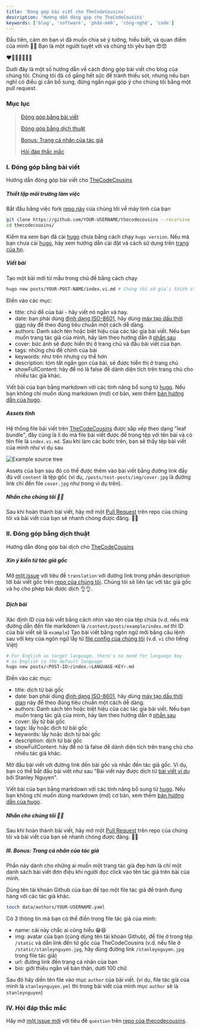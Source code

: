 ```yaml
---
title: 'Đóng góp bài viết cho TheCodeCousins'
description: 'Hướng dẫn đóng góp cho TheCodeCousins'
keywords: ['blog', 'software', 'phần-mềm', 'công-nghệ', 'code']
---
```


Đầu tiên, cảm ơn bạn vì đã muốn chia sẻ ý tưởng, hiểu biết, và quan điểm của mình 🎉🎉 Bạn là một người tuyệt vời và chúng tôi yêu bạn 😍😍

❤️🧡💛💚💙💜🖤

Dưới đây là một số hướng dẫn về cách đóng góp bài viết cho blog của chúng tôi.
Chúng tôi đã cố gắng hết sức để tránh thiếu sót, nhưng nếu bạn nghĩ có điều gì cần bổ sung, đừng ngần ngại góp ý cho chúng tôi bằng một pull request.

### Mục lục

> [Đóng góp bằng bài viết](#author)
>
> [Đóng góp bằng dịch thuật](#translator)
>
> [Bonus: Trang cá nhân của tác giả](#bonus)
>
> [Hỏi đáp thắc mắc](#question)

### <a name="author" id="author"></a> I. Đóng góp bằng bài viết

Hướng dẫn đóng góp bài viết cho [TheCodeCousins](https://thecodecousins.com)

##### Thiết lập môi trường làm việc

Bắt đầu bằng việc fork [repo này](https://github.com/thecodecousins/thecodecousins) của chúng tôi về máy tính của bạn

```bash
git clone https://github.com/YOUR-USERNAME/thecodecousins --recursive
cd thecodecousins/
```

Kiểm tra xem bạn đã cài [hugo](https://gohugo.io) chưa bằng cách chạy `hugo version`.
Nếu mà bạn chưa cài [hugo](https://gohugo.io), hãy xem hướng dẫn cài đặt và cách sử dụng trên [trang của họ](https://gohugo.io/getting-started/installing/).

##### Viết bài

Tạo một bài mới từ mẫu trong chủ đề bằng cách chạy

```bash
hugo new posts/YOUR-POST-NAME/index.vi.md # Chúng tôi sẽ giải thích vì sao dùng index.vi.md trong phần sau
```

Điền vào các mục:

- title: chủ để của bài - hãy viết nó ngắn và hay.
- date: bạn phải dùng [định dạng ISO-8601](https://vi.wikipedia.org/wiki/ISO_8601), hãy dùng [máy tạo dấu thời gian](https://timestampgenerator.com/) này để theo đúng tiêu chuẩn một cách dễ dàng.
- authors: Danh sách tên hoặc biệt hiệu của các tác gỉa bài viết. Nếu bạn muốn trang tác giả của mình, hãy làm theo hướng dẫn ở [phần sau](#bonus)
- cover: bức ảnh sẽ được hiển thị ở trang chủ và đầu bài viết của bạn.
- tags: những chủ đề chính của bài
- keywords: như trên nhưng cụ thể hơn
- description: tóm tắt ngắn gọn của bài, sẽ được hiển thị ở trang chủ
- showFullContent: hãy để nó là false để dành diện tích trên trang chủ cho nhiều tác giả khác.

Viết bài của bạn bằng markdown với các tính năng bổ sung từ [hugo](https://gohugo.io/).
Nếu bạn không chỉ muốn dùng markdown (md) cơ bản, xem thêm [bản hướng dẫn của hugo](https://gohugo.io/content-management/).

##### Assets tĩnh

Hệ thống file bài viết trên [TheCodeCousins](https://thecodecousins.com) được sắp xếp theo dạng "leaf bundle", đây cũng là lí do mà file bài viết được để trong tệp với tên bài và có tên file là `index.vi.md`.
Sau khi làm các bước trên, bạn sẽ thấy tệp bài viết của mình như ví dụ sau

![Example source tree](/example-tree.png)

Assets của bạn sau đó có thể được thêm vào bài viết bằng đường link đầy đủ với `content` là tệp gốc
(ví dụ, `/posts/test-posts/img/cover.jpg` là đường link chỉ đến file `cover.jpg` như trong ví dụ trên).

##### Nhắn cho chúng tôi 🎉🎉

Sau khi hoàn thành bài viết, hãy mở một [Pull Request](https://github.com/thecodecousins/thecodecousins/compare) trên repo của chúng tôi và bài viết của bạn sẽ nhanh chóng được đăng. 🥳🥳

### <a name="translator" id="translator"></a> II. Đóng góp bằng dịch thuật

Hướng dẫn đóng góp bài dịch cho [TheCodeCousins](https://thecodecousins.com)

##### Xin ý kiến từ tác giả gốc

Mở [một issue](https://github.com/thecodecousins/thecodecousins/issues/new) với tiêu đề `translation` với đường link trong phần description tới bài viết gốc trên [repo của chúng tôi](https://github.com/thecodecousins/thecodecousins).
Chúng tôi sẽ liên lạc với tác giả gốc và họ cho phép bài được dịch 👌👌.

##### Dịch bài

Xác định ID của bài viết bằng cách nhìn vào tên của tệp chứa (v.d. nếu mà đường dẫn đến file markdown là `/content/posts/example/index.md` thì ID của bài viết sẽ là `example`)
Tạo bài viết bằng ngôn ngữ mới bằng câu lệnh sau với key của ngôn ngữ lấy từ [file config của chúng tôi](https://github.com/thecodecousins/thecodecousins/blob/master/config.yaml) (v.d. `vi` cho tiếng Việt)

```bash
# For English as target language, there's no need for language key
# as English is the default language
hugo new posts/<POST-ID>/index.<LANGUAGE-KEY>.md
```

Điền vào các mục:

- title: dịch từ bài gốc
- date: bạn phải dùng [định dạng ISO-8601](https://vi.wikipedia.org/wiki/ISO_8601), hãy dùng [máy tạo dấu thời gian](https://timestampgenerator.com/) này để theo đúng tiêu chuẩn một cách dễ dàng.
- authors: Danh sách tên hoặc biệt hiệu của các tác gỉa bài viết. Nếu bạn muốn trang tác giả của mình, hãy làm theo hướng dẫn ở [phần sau](#bonus)
- cover: lấy từ bài gốc
- tags: lấy hoặc dịch từ bài gốc
- keywords: lấy hoặc dịch từ bài gốc
- description: dịch từ bài gốc
- showFullContent: hãy để nó là false để dành diện tích trên trang chủ cho nhiều tác giả khác.

Mở đầu bài viết với đường link đến bài gốc và nhắc đến tác giả gốc.
Ví dụ, bạn có thể bắt đầu bài viết như sau "Bài viết này được dịch từ [bài viết ví dụ](/vi/posts/example) bởi Stanley Nguyen".

Viết bài của bạn bằng markdown với các tính năng bổ sung từ [hugo](https://gohugo.io/).
Nếu bạn không chỉ muốn dùng markdown (md) cơ bản, xem thêm [bản hướng dẫn của hugo](https://gohugo.io/content-management/).

##### Nhắn cho chúng tôi 🎉🎉

Sau khi hoàn thành bài viết, hãy mở một [Pull Request](https://github.com/thecodecousins/thecodecousins/compare) trên repo của chúng tôi và bài viết của bạn sẽ nhanh chóng được đăng. 🥳🥳

##### <a name="bonus" id="bonus"></a> III. Bonus: Trang cá nhân của tác giả

Phần này dành cho những ai muốn một trang tác giả đẹp hơn là chỉ một danh sách bài viết đơn điệu khi người đọc click vào tên tác giả trên bài của mình.

Dùng tên tài khoản Github của bạn để tạo một file tác giả để tránh đụng hàng với các tác giả khác.

```bash
touch data/authors/YOUR-USERNAME.yaml
```

Có 3 thông tin mà bạn có thể điền trong file tác giả của mình:

- name: cái này chắc ai cũng hiểu 😁😆
- img: avatar của bạn (cũng dùng tên tài khoản Github), để file ở trong tệp `/static` và dẫn link đến từ gốc của TheCodeCousins (v.d. nếu file ở `/static/stanleynguyen.jpg`, hãy dùng đường link `/stanleynguyen.jpg` trong file tác giả)
- url: đường link đến trang cá nhân của bạn
- bio: giới thiệu ngắn về bản thân, dưới 100 chữ

Sau đó hãy diền tên file vào mục `author` của bài viết. (ví dụ, file tác giả của mình là `stanleynguyen.yml` thì trong bài viết của mình mục `author` sẽ là `stanleynguyen`)

### <a name="question" id="question"> IV. Hỏi đáp thắc mắc

Hăy mở [một issue mới](https://github.com/thecodecousins/thecodecousins/issues/new) với tiêu đề `question` trên [repo của thecodecousins](https://github.com/thecodecousins/thecodecousins).

